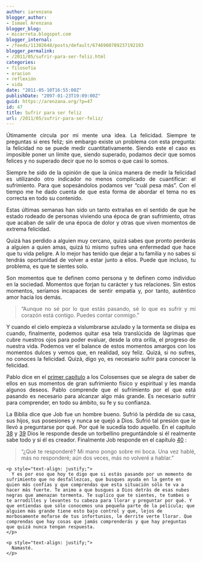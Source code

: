 ```yaml
---
author: iarenzana
blogger_author:
- Ismael Arenzana
blogger_blog:
- micarreta.blogspot.com
blogger_internal:
- /feeds/11302648/posts/default/6746960789237192193
blogger_permalink:
- /2011/05/sufrir-para-ser-feliz.html
categories:
- filosofía
- oracion
- reflexión
- vida
date: "2011-05-10T16:55:00Z"
publishDate: "2097-01-23T19:09:00Z"
guid: https://arenzana.org/?p=47
id: 47
title: Sufrir para ser feliz
url: /2011/05/sufrir-para-ser-feliz/
---
```

<p style="text-align: justify;">
  Útimamente circula por mi mente una idea. La felicidad. Siempre te preguntas si eres feliz; sin embargo existe un problema con esta pregunta: la felicidad no se puede medir cuantitativamente. Siendo este el caso es imposible poner un límite que, siendo superado, podamos decir que somos felices y no superado decir que no lo somos o que casi lo somos.
</p>

<p style="text-align: justify;">
  Siempre he sido de la opinión de que la única manera de medir la felicidad es utilizando otro indicador no menos complicado de cuantificar: el sufrimiento. Para que sopesándolos podamos ver &#8220;cuál pesa más&#8221;. Con el tiempo me he dado cuenta de que esta forma de abordar el tema no es correcta en todo su contenido.
</p>

<p style="text-align: justify;">
  Estas últimas semanas han sido un tanto extrañas en el sentido de que he estado rodeado de personas viviendo una época de gran sufrimiento, otras que acaban de salir de una época de dolor y otras que viven momentos de extrema felicidad.
</p>

<p style="text-align: justify;">
  Quizá has perdido a alguien muy cercano, quizá sabes que pronto perderás a alguien a quien amas, quizá tú mismo sufres una enfermedad que hace que tu vida peligre. A lo mejor has tenido que dejar a tu familia y no sabes si tendrás oportunidad de volver a estar junto a ellos. Puede que incluso, tu problema, es que te sientes solo.
</p>

<p style="text-align: justify;">
  Son momentos que te definen como persona y te definen como individuo en la sociedad. Momentos que forjan tu carácter y tus relaciones. Sin estos momentos, seríamos incapaces de sentir empatía y, por tanto, auténtico amor hacia los demás.
</p>

<p style="text-align: justify;">
  <blockquote>
    <p style="text-align: justify;">
      &#8220;Aunque no sé por lo que estás pasando, sé lo que es sufrir y mi corazón está contigo. Puedes contar conmigo.&#8221;
    </p>
  </blockquote>
  
  <p style="text-align: justify;">
    Y cuando el cielo empieza a vislumbrarse azulado y la tormenta se disipa es cuando, finalmente, podemos quitar esa tela translúcida de lágrimas que cubre nuestros ojos para poder evaluar, desde la otra orilla, el progreso de nuestra vida. Podemos ver el balance de estos momentos amargos con los momentos dulces y vemos que, en realidad, soy feliz. Quizá, si no sufres, no conoces la felicidad. Quizá, digo yo, es necesario sufrir para conocer la felicidad.
  </p>
  
  <p style="text-align: justify;">
    Pablo dice en el <a href="http://www.biblegateway.com/passage/?search=Colosenses%201:24-28&version=NVI">primer capítulo</a> a los Colosenses que se alegra de saber de ellos en sus momentos de gran sufrimiento físico y espiritual y les manda algunos deseos. Pablo comprende que el sufrimiento por el que está pasando es necesario para alcanzar algo más grande. Es necesario sufrir para comprender, en todo su ámbito, su fe y su confianza.
  </p>
  
  <p style="text-align: justify;">
    La Biblia dice que Job fue un hombre bueno. Sufrió la pérdida de su casa, sus hijos, sus posesiones y nunca se quejó a Dios. Sufrió tal presión que le llevó a preguntarse por qué. Por qué le sucedía todo aquello. En el capítulo <a href="http://www.biblegateway.com/passage/?search=Job%2038&version=NVI">38</a> y <a href="http://www.biblegateway.com/passage/?search=Job%2039&version=NVI">39</a> Dios le responde desde un torbellino preguntándole si él realmente sabe todo y si él es creador. Finalmente Job responde en el capítulo <a href="http://www.biblegateway.com/passage/?search=Job%2040:1-5&version=RVR1960">40</a> :
  </p>
  
  <p style="text-align: justify;">
    <blockquote>
      <p style="text-align: justify;">
        &#8220;¿Qué te responderé? Mi mano pongo sobre mi boca. Una vez hablé, más no responderé; aún dos veces, más no volveré a hablar.&#8221;
      </p>
    </blockquote>
    
    <p style="text-align: justify;">
      Y es por eso que hoy te digo que si estás pasando por un momento de sufrimiento que no desfallezcas, que busques ayuda en la gente en quien más confías y que comprendas que esta situación sólo te va a hacer más fuerte. Te animo a que busques a Dios detrás de esas nubes negras que amenazan tormenta. Te suplico que te sientes, te tumbes o te arrodilles y levantes tu cabeza para llorar y preguntar por qué. Y que entiendas que sólo conocemos una pequeña parte de la película; que alguien más grande tiene esto bajo control y que, lejos de morbosamente mofarse de tus infortunios, le derrite verte llorar. Que comprendas que hay cosas que jamás comprenderás y que hay preguntas que quizá nunca tengan respuesta.
    </p>
    
    <p style="text-align: justify;">
      Namasté.
    </p>
